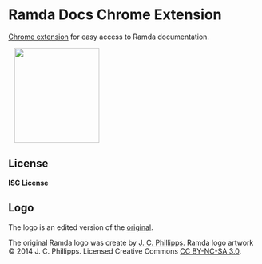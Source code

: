 # Ramda Docs Chrome Extension

[Chrome extension](https://chrome.google.com/webstore/detail/ramda-docs/pglohphegkildojgiggolcilcinhdacg) for easy access to Ramda documentation.

<img src="ramda-docs/ramda-logo.png" 
     width="170" height="190" align="centre" hspace="12" />

## License
__ISC License__

## Logo

The logo is an edited version of the [original](https://camo.githubusercontent.com/0b4c12a5daec02b72e6e6879861ac70f75046e65/687474703a2f2f72616d64612e6a637068696c6c697070732e636f6d2f6c6f676f2f72616d646146696c6c65645f323030783233352e706e67).

The original Ramda logo was create by [J. C. Phillipps](http://www.jcphillipps.com).
Ramda logo artwork &copy; 2014 J. C. Phillipps. Licensed Creative Commons 
[CC BY-NC-SA 3.0](http://creativecommons.org/licenses/by-nc-sa/3.0/).
